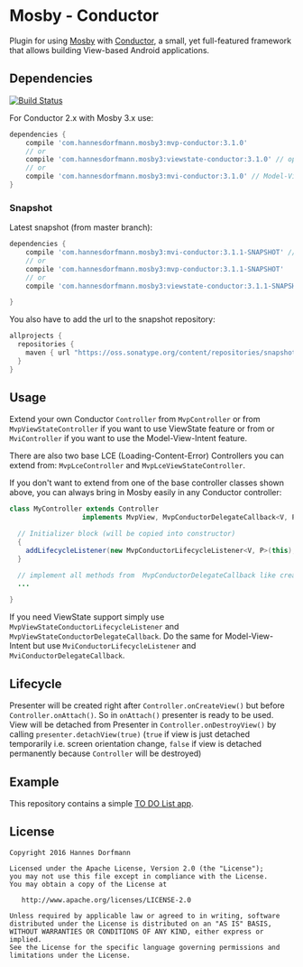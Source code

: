 # Mosby - Conductor
Plugin for using [Mosby](https://github.com/sockeqwe/mosby) with [Conductor](https://github.com/bluelinelabs/Conductor), a small, yet full-featured framework that allows building View-based Android applications.


## Dependencies
[![Build Status](https://travis-ci.org/sockeqwe/mosby-conductor.svg?branch=master)](https://travis-ci.org/sockeqwe/mosby-conductor)


For Conductor 2.x with Mosby 3.x use:
```groovy
dependencies {
    compile 'com.hannesdorfmann.mosby3:mvp-conductor:3.1.0'
    // or
    compile 'com.hannesdorfmann.mosby3:viewstate-conductor:3.1.0' // optional viewstate feature
    // or
    compile 'com.hannesdorfmann.mosby3:mvi-conductor:3.1.0' // Model-View-Intent
}
```

### Snapshot
Latest snapshot (from master branch):

```groovy
dependencies {
    compile 'com.hannesdorfmann.mosby3:mvi-conductor:3.1.1-SNAPSHOT' // Model-View-Intent
    // or
    compile 'com.hannesdorfmann.mosby3:mvp-conductor:3.1.1-SNAPSHOT'
    // or
    compile 'com.hannesdorfmann.mosby3:viewstate-conductor:3.1.1-SNAPSHOT' // optional viewstate feature

}
```

You also have to add the url to the snapshot repository:
```gradle
allprojects {
  repositories {
    maven { url "https://oss.sonatype.org/content/repositories/snapshots/" }
  }
}
```

## Usage
Extend your own Conductor `Controller` from `MvpController` or from `MvpViewStateController` if you want to use ViewState feature or from  or `MviController` if you want to use the Model-View-Intent feature.

There are also two base LCE (Loading-Content-Error) Controllers you can extend from: `MvpLceController` and `MvpLceViewStateController`.

If you don't want to extend from one of the base controller classes shown above, you can always bring in Mosby easily in any Conductor controller:

```java
class MyController extends Controller
                  implements MvpView, MvpConductorDelegateCallback<V, P> {

  // Initializer block (will be copied into constructor)
  {
    addLifecycleListener(new MvpConductorLifecycleListener<V, P>(this);
  }

  // implement all methods from  MvpConductorDelegateCallback like createPresenter() etc.
  ...

}
```
If you need ViewState support simply use `MvpViewStateConductorLifecycleListener` and `MvpViewStateConductorDelegateCallback`.
Do the same for  Model-View-Intent but  use `MviConductorLifecycleListener` and `MviConductorDelegateCallback`.

## Lifecycle
Presenter will be created right after `Controller.onCreateView()` but before `Controller.onAttach()`. So in `onAttach()` presenter is ready to be used.
View will be detached from Presenter in `Controller.onDestroyView()` by calling `presenter.detachView(true)` (`true` if view is just detached temporarily i.e. screen orientation change, `false` if view is detached permanently because `Controller` will be destroyed)

## Example
This repository contains a simple [TO DO List app](https://github.com/sockeqwe/mosby-conductor/tree/master/app).
## License

```
Copyright 2016 Hannes Dorfmann

Licensed under the Apache License, Version 2.0 (the "License");
you may not use this file except in compliance with the License.
You may obtain a copy of the License at

   http://www.apache.org/licenses/LICENSE-2.0

Unless required by applicable law or agreed to in writing, software
distributed under the License is distributed on an "AS IS" BASIS,
WITHOUT WARRANTIES OR CONDITIONS OF ANY KIND, either express or implied.
See the License for the specific language governing permissions and
limitations under the License.
```
